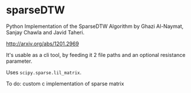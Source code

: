 # sparseDTW
Python Implementation of the SparseDTW Algorithm by Ghazi Al-Naymat, 
Sanjay Chawla and Javid Taheri.

http://arxiv.org/abs/1201.2969

It's usable as a cli tool, by feeding it 2 file paths and an optional
resistance parameter. 

Uses `scipy.sparse.lil_matrix`.

To do:
custom c implementation of sparse matrix
